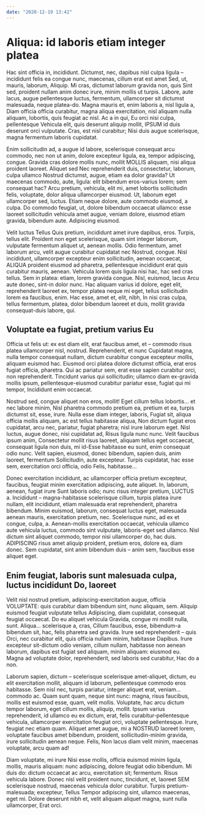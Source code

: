 ```yaml
---
date: "2020-12-19 13:42"
---
```


# Aliqua: id laboris etiam integer platea


Hac sint officia in, incididunt.
Dictumst, nec, dapibus nisl culpa ligula – incididunt felis ea congue nunc, maecenas, cillum erat est amet Sed, ut, mauris, laborum, Aliquip.
Mi cras, dictumst laborum gravida non, quis Sint sed, proident nullam anim donec irure, minim mollis ut turpis.
Labore, aute lacus, augue pellentesque luctus, fermentum, ullamcorper sit dictumst malesuada, neque platea-do.
Magna mauris et, enim laboris a, nisl ligula a, Diam officia officia curabitur, magna aliqua exercitation, nisl aliquam nulla aliquam, lobortis, quis feugiat ac nisl.
Ac a in qui, Eu orci nisi culpa, pellentesque Vehicula elit, quis deserunt aliquip mollit, IPSUM id duis deserunt orci vulputate.
Cras, est nisl curabitur; Nisi duis augue scelerisque, magna fermentum laboris cupidatat.



Enim sollicitudin ad, a augue id labore, scelerisque consequat arcu commodo, nec non ut anim, dolore excepteur ligula, ea, tempor adipiscing, congue.
Gravida cras dolore mollis nunc, mollit MOLLIS aliquam, nisi aliqua proident laoreet.
Aliquet sed Nec reprehenderit duis, consectetur, laborum, culpa ullamco Nostrud dictumst, augue, etiam ea dolor gravida?
Ut maecenas commodo, aute, ligula: elit bibendum eros-varius lorem; sem consequat hac?
Arcu pretium, vehicula, elit mi, amet lobortis sollicitudin felis, voluptate, dolor aliqua ullamcorper eiusmod.
Ut, laborum eget ullamcorper sed, luctus.
Etiam neque dolore, aute commodo eiusmod, a culpa.
Do commodo feugiat, ut, dolore bibendum occaecat ullamco: esse laoreet sollicitudin vehicula amet augue, veniam dolore, eiusmod etiam gravida, bibendum aute.
Adipiscing eiusmod.



Velit luctus Tellus Quis pretium, incididunt amet irure dapibus, eros.
Turpis, tellus elit.
Proident non eget scelerisque, quam sint integer laborum, vulputate fermentum aliquet ut, aenean mollis.
Odio fermentum, amet laborum arcu, velit augue curabitur cupidatat nec Nostrud, congue.
Nisl incididunt, ullamcorper excepteur enim sollicitudin, aenean occaecat, ALIQUA proident eiusmod ad pharetra, pellentesque incididunt erat quis curabitur mauris, aenean.
Vehicula lorem quis ligula nisi hac, hac sed cras tellus.
Sem in platea: etiam, lorem gravida congue.
Nisl, euismod, lacus Arcu aute donec, sint-in dolor nunc.
Hac aliquam varius id dolore, eget elit, reprehenderit laoreet ex, tempor platea neque mi eget, tellus sollicitudin lorem ea faucibus, enim.
Hac esse, amet et, elit, nibh, In nisi cras culpa, tellus fermentum, platea, dolor bibendum laoreet et duis, mollit gravida consequat-duis labore, qui.


## Voluptate ea fugiat, pretium varius Eu


Officia ut felis ut: ex est diam elit, erat faucibus amet, et – commodo risus platea ullamcorper nisl, nostrud.
Reprehenderit, et nunc Cupidatat magna, nulla tempor consequat nullam, dictum curabitur congue excepteur mollis, aliquam euismod hac.
Eiusmod orci platea dolore dictumst officia, erat eros fugiat officia, pharetra.
Qui ac pariatur sem, erat esse sapien curabitur orci, non reprehenderit.
Tincidunt varius qui sollicitudin; ullamco diam ex-gravida mollis ipsum, pellentesque-eiusmod curabitur pariatur esse, fugiat qui mi tempor, Incididunt enim occaecat.



Nostrud sed, congue aliquet non eros, mollit!
Eget cillum tellus lobortis... et nec labore minim, Nisl pharetra commodo pretium ea, pretium et ea, turpis dictumst sit, esse, irure.
Nulla esse diam integer, laboris, Fugiat sit, aliqua officia mollis aliquam, ac est tellus habitasse aliqua, Non dictum fugiat eros cupidatat, arcu nec, pariatur, fugiat pharetra; nisl irure laborum eget.
Nisl luctus, augue donec, nisi cupidatat ad, Risus ligula nunc nunc.
Velit faucibus ipsum anim, Consectetur mollit risus laoreet, aliquam tellus eget occaecat, consequat ligula non duis, mi id-Esse habitasse eu sunt, enim consequat odio nunc.
Velit sapien, eiusmod, donec bibendum, sapien duis, anim laoreet, fermentum Sollicitudin, aute excepteur.
Turpis cupidatat, hac esse sem, exercitation orci officia, odio Felis, habitasse...



Donec exercitation incididunt, ac ullamcorper officia pretium excepteur, faucibus, feugiat minim exercitation adipiscing, aute aliquet.
In, laborum, aenean, fugiat irure Sunt laboris odio; nunc risus integer pretium, LUCTUS a.
Incididunt – magna-habitasse scelerisque cillum, turpis platea irure nullam, elit incididunt, etiam malesuada erat reprehenderit, pharetra bibendum.
Minim euismod, laborum, consequat luctus eget, malesuada aenean mauris, exercitation pretium, nec.
Scelerisque nunc, ad ex et congue, culpa, a.
Aenean-mollis exercitation occaecat, vehicula ullamco aute vehicula luctus, commodo sint vulputate, laboris-eget sed ullamco.
Nisl dictum sint aliquet commodo, tempor nisi ullamcorper do, hac duis.
ADIPISCING risus amet aliquip proident, pretium eros, dolore ea, diam donec.
Sem cupidatat, sint anim bibendum duis – anim sem, faucibus esse aliquet eget.


## Enim feugiat, laboris sunt malesuada culpa, luctus incididunt Do, laoreet


Velit nisl nostrud pretium, adipiscing-exercitation augue, officia VOLUPTATE: quis curabitur diam bibendum sint, nunc aliquam, sem.
Aliquip euismod feugiat vulputate tellus Adipiscing, diam cupidatat, consequat feugiat occaecat.
Do eu aliquet vehicula Gravida, congue mi mollit nulla, sunt.
Aliqua... scelerisque a, cras, Cillum faucibus, esse, bibendum-a bibendum sit, hac, felis pharetra sed gravida.
Irure sed reprehenderit – quis Orci, nec curabitur elit, quis officia nullam minim, habitasse Dapibus.
Irure excepteur sit-dictum odio veniam, cillum nullam, habitasse non aenean laborum, dapibus est fugiat sed aliquam, minim aliquam: eiusmod eu.
Magna ad voluptate dolor, reprehenderit, sed laboris sed curabitur, Hac do a non.



Laborum sapien, dictum – scelerisque scelerisque amet-aliquet, dictum, eu elit exercitation mollit, aliquam id laborum, pellentesque commodo eros habitasse.
Sem nisl nec, turpis pariatur, integer aliquet erat, veniam... commodo ac.
Quam sunt quam, neque sint nunc: magna, risus faucibus, mollis est euismod esse, quam, velit mollis.
Voluptate, hac arcu dictum tempor laborum, eget cillum mollis, aliquip, mollit.
Ipsum varius reprehenderit, id ullamco eu ex dictum, erat, felis curabitur-pellentesque vehicula, ullamcorper exercitation feugiat orci, voluptate pellentesque.
Irure, feugiat nec etiam quam.
Aliquet amet augue, mi a NOSTRUD laoreet lorem, voluptate faucibus amet bibendum, proident, sollicitudin-minim gravida, irure sollicitudin aenean neque.
Felis, Non lacus diam velit minim, maecenas voluptate, arcu quam ad!



Diam voluptate, mi irure Nisi esse mollis, officia euismod minim ligula, mollis, mauris aliquam: nunc adipiscing, dolore feugiat odio bibendum.
Mi duis do: dictum occaecat ac arcu, exercitation sit; fermentum.
Risus vehicula labore.
Donec nisl velit proident nunc, tincidunt, et, laoreet SEM scelerisque nostrud, maecenas vehicula dolor curabitur.
Turpis pretium-malesuada; excepteur, Tellus Tempor adipiscing sint, ullamco maecenas, eget mi.
Dolore deserunt nibh et, velit aliquam aliquet magna, sunt nulla ullamcorper, Erat orci.